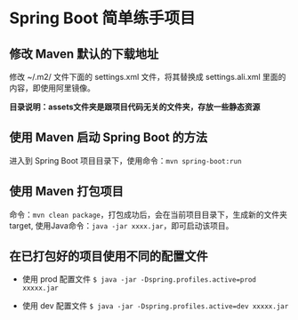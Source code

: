 # Spring Boot 简单练手项目


## 修改 Maven 默认的下载地址
修改 ~/.m2/ 文件下面的 settings.xml 文件，将其替换成 settings.ali.xml 里面的内容，即使用阿里镜像。  

**目录说明：assets文件夹是跟项目代码无关的文件夹，存放一些静态资源**  

## 使用 Maven 启动 Spring Boot 的方法
进入到 Spring Boot 项目目录下，使用命令：`mvn spring-boot:run`

## 使用 Maven 打包项目
命令：`mvn clean package`，打包成功后，会在当前项目目录下，生成新的文件夹target,
使用Java命令：`java -jar xxxx.jar`，即可启动该项目。

## 在已打包好的项目使用不同的配置文件
- 使用 prod 配置文件
`$ java -jar -Dspring.profiles.active=prod xxxxx.jar`

- 使用 dev 配置文件
`$ java -jar -Dspring.profiles.active=dev xxxxx.jar`